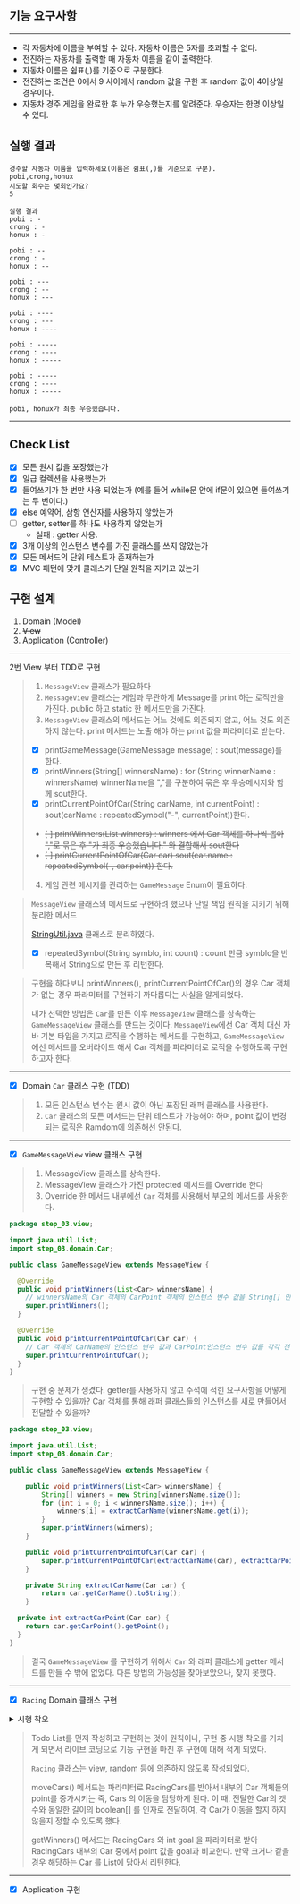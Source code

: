 ## 기능 요구사항

---

- 각 자동차에 이름을 부여할 수 있다. 자동차 이름은 5자를 초과할 수 없다.
- 전진하는 자동차를 출력할 때 자동차 이름을 같이 출력한다.
- 자동차 이름은 쉼표(,)를 기준으로 구분한다.
- 전진하는 조건은 0에서 9 사이에서 random 값을 구한 후 random 값이 4이상일 경우이다.
- 자동차 경주 게임을 완료한 후 누가 우승했는지를 알려준다. 우승자는 한명 이상일 수 있다.

## 실행 결과
```agsl
경주할 자동차 이름을 입력하세요(이름은 쉼표(,)를 기준으로 구분).
pobi,crong,honux
시도할 회수는 몇회인가요?
5

실행 결과
pobi : -
crong : -
honux : -

pobi : --
crong : -
honux : --

pobi : ---
crong : --
honux : ---

pobi : ----
crong : ---
honux : ----

pobi : -----
crong : ----
honux : -----

pobi : -----
crong : ----
honux : -----

pobi, honux가 최종 우승했습니다.
```
---

## Check List
- [X] 모든 원시 값을 포장했는가
- [X] 일급 컬렉션을 사용했는가
- [X] 들여쓰기가 한 번만 사용 되었는가 (예를 들어 while문 안에 if문이 있으면 들여쓰기는 두 번이다.)
- [X] else 예약어, 삼항 연산자를 사용하지 않았는가
- [ ] getter, setter를 하나도 사용하지 않았는가
  - 실패 : getter 사용.
- [X] 3개 이상의 인스턴스 변수를 가진 클래스를 쓰지 않았는가
- [X] 모든 메서드의 단위 테스트가 존재하는가
- [X] MVC 패턴에 맞게 클래스가 단일 원칙을 지키고 있는가

## 구현 설계
1. Domain (Model)
2. ~~View~~
3. Application (Controller)

---

 2번 View 부터 TDD로 구현
> 1. `MessageView` 클래스가 필요하다
> 2. `MessageView` 클래스는 게임과 무관하게 Message를 print 하는 로직만을 가진다. public 하고 static 한 메서드만을 가진다.
> 3. `MessageView` 클래스의 메서드는 어느 것에도 의존되지 않고, 어느 것도 의존하지 않는다. print 메서드는 노출 해야 하는 print 값을 파라미터로 받는다.
> - [X] printGameMessage(GameMessage message) : sout(message)를 한다.
> - [X] printWinners(String[] winnersName) : for (String winnerName : winnersName) winnerName을 ","를 구분하여 묶은 후 우승메시지와 함께 sout한다.
> - [X] printCurrentPointOfCar(String carName, int currentPoint) : sout(carName : repeatedSymbol("-", currentPoint))한다.
> - ~~[ ] printWinners(List<Car> winners) : winners 에서 Car 객체를 하나씩 뽑아 ","로 묶은 후 "가 최종 우승했습니다." 와 결합해서 sout한다~~
> - ~~[ ] printCurrentPointOfCar(Car car) sout(car.name : repeatedSymbol(-, car.point)) 한다.~~
> 4. 게임 관련 메시지를 관리하는 `GameMessage` Enum이 필요하다.

> `MessageView` 클래스의 메서드로 구현하려 했으나 단일 책임 원칙을 지키기 위해 분리한 메서드
>
> [StringUtil.java](utils%2FStringUtil.java) 클래스로 분리하였다.
> - [X] repeatedSymbol(String symblo, int count) : count 만큼 symblo을 반복해서 String으로 만든 후 리턴한다.

> 구현을 하다보니 printWinners(), printCurrentPointOfCar()의 경우 Car 객체가 없는 경우 파라미터를 구현하기 까다롭다는 사실을 알게되었다.
>
> 내가 선택한 방법은 `Car`를 만든 이후 `MessageView` 클래스를 상속하는 `GameMessageView` 클래스를 만드는 것이다. `MessageView`에선
> Car 객체 대신 자바 기본 타입을 가지고 로직을 수행하는 메서드를 구현하고, `GameMessageView` 에선 메서드를 오버라이드 해서 Car 객체를 파라미터로 로직을
> 수행하도록 구현하고자 한다.

---

- [X] Domain `Car` 클래스 구현 (TDD)

> 1. 모든 인스턴스 변수는 원시 값이 아닌 포장된 래퍼 클래스를 사용한다.
> 2. `Car` 클래스의 모든 메서드는 단위 테스트가 가능해야 하며, point 값이 변경되는 로직은 Ramdom에 의존해선 안된다.

---

-[X] `GameMessageView` view 클래스 구현

> 1. MessageView 클래스를 상속한다.
> 2. MessageView 클래스가 가진 protected 메서드를 Override 한다
> 3. Override 한 메서드 내부에선 `Car` 객체를 사용해서 부모의 메서드를 사용한다.

```java
package step_03.view;

import java.util.List;
import step_03.domain.Car;

public class GameMessageView extends MessageView {

  @Override
  public void printWinners(List<Car> winnersName) {
    // winnersName의 Car 객체의 CarPoint 객체의 인스턴스 변수 값을 String[] 만들어 전달해야 한다.
    super.printWinners();
  }

  @Override
  public void printCurrentPointOfCar(Car car) {
    // Car 객체의 CarName의 인스턴스 변수 값과 CarPoint인스턴스 변수 값를 각각 전달해야 한다.
    super.printCurrentPointOfCar();
  }
}
```

> 구현 중 문제가 생겼다. getter를 사용하지 않고 주석에 적힌 요구사항을 어떻게 구현할 수 있을까? Car 객체를 통해 래퍼 클래스들의 인스턴스를 새로 만들어서 전달할 수
> 있을까? 

```java
package step_03.view;

import java.util.List;
import step_03.domain.Car;

public class GameMessageView extends MessageView {

	public void printWinners(List<Car> winnersName) {
		String[] winners = new String[winnersName.size()];
		for (int i = 0; i < winnersName.size(); i++) {
			winners[i] = extractCarName(winnersName.get(i));
		}
		super.printWinners(winners);
	}

	public void printCurrentPointOfCar(Car car) {
		super.printCurrentPointOfCar(extractCarName(car), extractCarPoint(car));
	}

	private String extractCarName(Car car) {
		return car.getCarName().toString();
    }

  private int extractCarPoint(Car car) {
    return car.getCarPoint().getPoint();
  }
}
```

> 결국 `GameMessageView` 를 구현하기 위해서 `Car` 와 래퍼 클래스에 getter 메서드를 만들 수 밖에 없었다.
> 다른 방법의 가능성을 찾아보았으나, 찾지 못했다.

---

-[X] `Racing` Domain 클래스 구현

<details>
  <summary>시행 착오</summary>

> 1. ~~인스턴스 변수는 오직 하나이며 `List<Car> cars` 를 가진다.~~
> 2. ~~cars 인스턴스 변수는 일급컬렉션으로 랩핑한다.~~
> 3. ~~playRacing(int goal) 메서드를 가진다.~~

```java
package step_03.domain;

import java.util.ArrayList;
import java.util.List;
import java.util.Random;

public class RacingGame {

  private final RacingCars cars;

  public RacingGame(RacingCars racingCars) {
    this.cars = racingCars;
  }

  public RacingCars playGame(int goal) {
    List<Car> playCars = cars.getRacingCars();
    List<Car> winners = new ArrayList<>();

    while (winners.isEmpty()) {
      winners = getWinners(playCars, goal);
      playCars = getWinners(playCars, goal);
    }
    return new RacingCars(winners);
  }

  private List<Car> getWinners(List<Car> playCars, int goal) {
    List<Car> winners = new ArrayList<>();

    for (Car car : playCars) {
      if (car.getCarPoint().getPoint() >= goal) {
        winners.add(car);
        continue;
      }
      boolean isMove = getRandomMoveChance();
      car.move(isMove);
    }
    return winners;
  }

  private boolean getRandomMoveChance() {
    Random random = new Random();
    return random.nextInt(10) < 4;
  }
}
```

> 이 상황에서의 playGame()을 보자. 해당 메서드에는 2가지 문제점이 있다.
>
> 1. while 문이 끝나지 않는다.
> 2. 레이싱 중인 Car 들의 진행 상태를 노출하기 위해선 내부에서 printCurrentPointOfCar()를 사용해야 한다.
>
> 여기서 1번 문제점을 좀 더 살펴보자.
>
> while 문이 끝나지 않는 이유는 getWinners() 내부에서 move() 를 통해 변경된 Car 객체들이 새로 반환 될 때 반영되지 않기 때문이다.
> getWinners() 는 goal에 도달한 객체만을 담아서 반환하기 때문, 이 외에도
>
> 1. getWinners() 메서드가 RacingCars 일급 컬렉션을 반환하지 않는 문제
> 2. getWinners() 메서드가 내부에서 랜덤을 직접 사용하고 있어 테스트가 어려운 문제
>
> 등 `RacingGame`을 구현하고 나니 Application 과 View 를 구현하는데 문제가 생기고 있었다.

> 그래서 내가 선택한 방법은 `RacingGame` 클래스의 책임을 줄이는 것이었다.

```java
package step_03.domain;

import java.util.ArrayList;
import java.util.List;

public class Racing {

  public RacingCars moveCars(RacingCars playCars, boolean[] isMoves) {
    List<Car> movedCars = new ArrayList<>();
    int count = 0;
    for (Car car : playCars.getRacingCars()) {
      movedCars.add(car.move(isMoves[count]));
      count++;
    }
    return new RacingCars(movedCars);
  }

  public List<Car> getWinners(RacingCars playCars, int goal) {
    List<Car> winners = new ArrayList<>();

    for (Car car : playCars.getRacingCars()) {
      if (car.getCarPoint().getPoint() >= goal) {
        winners.add(car);
      }
    }
    return winners;
  }
}
```

</details>

> Todo List를 먼저 작성하고 구현하는 것이 원칙이나, 구현 중 시행 착오를 거치게 되면서 라이브 코딩으로 기능 구현을 마친 후 구현에 대해 적게 되었다.
>
> `Racing` 클래스는 view, random 등에 의존하지 않도록 작성되었다.
>
> moveCars() 메서드는 파라미터로 RacingCars를 받아서 내부의 Car 객체들의 point를 증가시키는 즉, Cars 의 이동을 담당하게 된다. 이 때, 전달한
> Car의 갯수와 동일한 길이의 boolean[] 를 인자로 전달하여, 각 Car가 이동을 할지 하지 않을지 정할 수 있도록 했다.
>
> getWinners() 메서드는 RacingCars 와 int goal 을 파라미터로 받아 RacingCars 내부의 Car 중에서 point 값을 goal과 비교한다. 만약
> 크거나 같을 경우 해당하는 Car 를 List에 담아서 리턴한다.

---

- [X] Application 구현